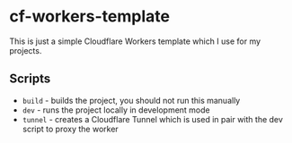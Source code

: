 # cf-workers-template
This is just a simple Cloudflare Workers template which I use for my projects.

## Scripts
- `build` - builds the project, you should not run this manually
- `dev` - runs the project locally in development mode
- `tunnel` - creates a Cloudflare Tunnel which is used in pair with the dev script to proxy the worker
